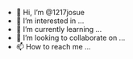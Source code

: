 - 👋 Hi, I’m @1217josue
- 👀 I’m interested in ...
- 🌱 I’m currently learning ...
- 💞️ I’m looking to collaborate on ...
- 📫 How to reach me ...

<!---
1217josue/1217josue is a ✨ special ✨ repository because its `README.md` (this file) appears on your GitHub profile.
You can click the Preview link to take a look at your changes.
--->
